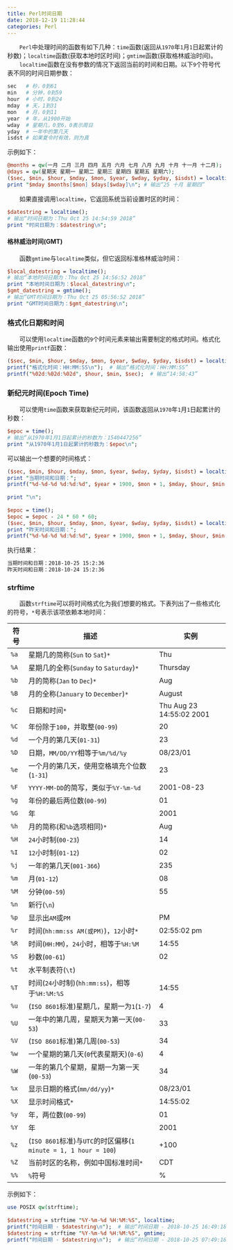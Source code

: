 ```yaml
---
title: Perl时间日期
date: 2018-12-19 11:28:44
categories: Perl
---
```

&emsp;&emsp;`Perl`中处理时间的函数有如下几种：`time`函数(返回从`1970`年`1`月`1`日起累计的秒数)；`localtime`函数(获取本地时区时间)；`gmtime`函数(获取格林威治时间)。
&emsp;&emsp;`localtime`函数在没有参数的情况下返回当前的时间和日期。以下`9`个符号代表不同的时间日期参数：

``` perl
sec   # 秒，0到61
min   # 分钟，0到59
hour  # 小时，0到24
mday  # 天，1到31
mon   # 月，0到11
year  # 年，从1900开始
wday  # 星期几，0至6，0表示周日
yday  # 一年中的第几天
isdst # 如果夏令时有效，则为真
```

示例如下：

``` perl
@months = qw(一月 二月 三月 四月 五月 六月 七月 八月 九月 十月 十一月 十二月);
@days = qw(星期天 星期一 星期二 星期三 星期四 星期五 星期六);
($sec, $min, $hour, $mday, $mon, $year, $wday, $yday, $isdst) = localtime();
print "$mday $months[$mon] $days[$wday]\n"; # 输出“25 十月 星期四”
```

&emsp;&emsp;如果直接调用`localtime`，它返回系统当前设置时区的时间：

``` perl
$datestring = localtime();
# 输出“时间日期为：Thu Oct 25 14:54:59 2018”
print "时间日期为：$datestring\n";
```

#### 格林威治时间(GMT)

&emsp;&emsp;函数`gmtime`与`localtime`类似，但它返回标准格林威治时间：

``` perl
$local_datestring = localtime();
# 输出“本地时间日期为：Thu Oct 25 14:56:52 2018”
print "本地时间日期为：$local_datestring\n";
$gmt_datestring = gmtime();
# 输出“GMT时间日期为：Thu Oct 25 05:56:52 2018”
print "GMT时间日期为：$gmt_datestring\n";
```

### 格式化日期和时间

&emsp;&emsp;可以使用`localtime`函数的`9`个时间元素来输出需要制定的格式时间。格式化输出使用`printf`函数：

``` perl
($sec, $min, $hour, $mday, $mon, $year, $wday, $yday, $isdst) = localtime();
printf("格式化时间：HH:MM:SS\n");  # 输出“格式化时间：HH:MM:SS”
printf("%02d:%02d:%02d", $hour, $min, $sec);  # 输出“14:58:43”
```

### 新纪元时间(Epoch Time)

&emsp;&emsp;可以使用`time`函数来获取新纪元时间，该函数返回从`1970`年`1`月`1`日起累计的秒数：

``` perl
$epoc = time();
# 输出“从1970年1月1日起累计的秒数为：1540447256”
print "从1970年1月1日起累计的秒数为：$epoc\n";
```

可以输出一个想要的时间格式：

``` perl
($sec, $min, $hour, $mday, $mon, $year, $wday, $yday, $isdst) = localtime();
print "当期时间和日期：";
printf("%d-%d-%d %d:%d:%d", $year + 1900, $mon + 1, $mday, $hour, $min, $sec);
​
print "\n";
​
$epoc = time();
$epoc = $epoc - 24 * 60 * 60;
($sec, $min, $hour, $mday, $mon, $year, $wday, $yday, $isdst) = localtime($epoc);
print "昨天时间和日期：";
printf("%d-%d-%d %d:%d:%d", $year + 1900, $mon + 1, $mday, $hour, $min, $sec);
```

执行结果：

``` bash
当期时间和日期：2018-10-25 15:2:36
昨天时间和日期：2018-10-24 15:2:36
```

### strftime

&emsp;&emsp;函数`strftime`可以将时间格式化为我们想要的格式。下表列出了一些格式化的符号，`*`号表示该项依赖本地时间：

符号 | 描述                                                       | 实例
-----|-----------------------------------------------------------|----
`%a` | 星期几的简称(`Sun` to `Sat`)`*`                            | Thu
`%A` | 星期几的全称(`Sunday` to `Saturday`)`*`                    | Thursday
`%b` | 月的简称(`Jan` to `Dec`)`*`                                | Aug
`%B` | 月的全称(`January` to `December`)`*`                       | August
`%c` | 日期和时间`*`                                               | Thu Aug 23 14:55:02 2001
`%C` | 年份除于`100`，并取整(`00-99`)                               | 20
`%d` | 一个月的第几天(`01-31`)                                      | 23
`%D` | 日期，`MM/DD/YY`相等于`%m/%d/%y`                             | 08/23/01
`%e` | 一个月的第几天，使用空格填充个位数(`1-31`)                     | 23
`%F` | `YYYY-MM-DD`的简写，类似于`%Y-%m-%d`                         | 2001-08-23
`%g` | 年份的最后两位数(`00-99`)                                    | 01
`%G` | 年                                                          | 2001
`%h` | 月的简称(和`%b`选项相同)`*`                                   | Aug
`%H` | `24`小时制(`00-23`)                                          | 14
`%I` | `12`小时制(`01-12`)                                          | 02
`%j` | 一年的第几天(`001-366`)                                       | 235
`%m` | 月(`01-12`)                                                  | 08
`%M` | 分钟(`00-59`)                                                | 55
`%n` | 新行(`\n`)                                                   |
`%p` | 显示出`AM`或`PM`                                             | PM
`%r` | 时间(`hh:mm:ss AM(或PM)`)，`12`小时`*`                        | 02:55:02 pm
`%R` | 时间(`HH:MM`)，`24`小时，相等于`%H:%M`                        | 14:55
`%S` | 秒数(`00-61`)                                                | 02
`%t` | 水平制表符(`\t`)                                              |
`%T` | 时间(`24`小时制)(`hh:mm:ss`)，相等于`%H:%M:%S`                 | 14:55
`%u` | (`ISO 8601`标准)星期几，星期一为`1`(`1-7`)                     | 4
`%U` | 一年中的第几周，星期天为第一天(`00-53`)                         | 33
`%V` | (`ISO 8601`标准)第几周(`00-53`)                               | 34
`%w` | 一个星期的第几天(`0`代表星期天)(`0-6`)                          | 4
`%W` | 一年的第几个星期，星期一为第一天(`00-53`)                       | 34
`%x` | 显示日期的格式(`mm/dd/yy`)`*`                                  | 08/23/01
`%X` | 显示时间格式`*`                                                | 14:55:02
`%y` | 年，两位数(`00-99`)                                            | 01
`%Y` | 年                                                             | 2001
`%z` | (`ISO 8601`标准)与`UTC`的时区偏移(`1 minute = 1, 1 hour = 100`) | +100
`%Z` | 当前时区的名称，例如中国标准时间`*`                              | CDT
`%%` | `%`符号                                                        | %

示例如下：

``` perl
use POSIX qw(strftime);
​
$datestring = strftime "%Y-%m-%d %H:%M:%S", localtime;
printf("时间日期 - $datestring\n");  # 输出“时间日期 - 2018-10-25 16:49:18”
$datestring = strftime "%Y-%m-%d %H:%M:%S", gmtime;
printf("时间日期 - $datestring\n");  # 输出“时间日期 - 2018-10-25 07:49:18”
```